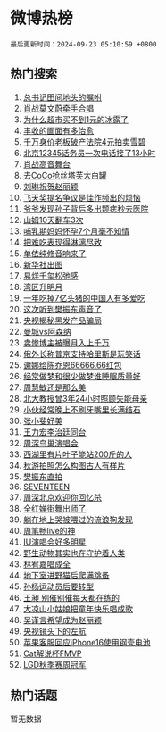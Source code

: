 # 微博热榜

`最后更新时间：2024-09-23 05:10:59 +0800`

## 热门搜索

1. [总书记田间地头的嘱咐](https://m.weibo.cn/search?containerid=100103type%3D1%26t%3D10%26q%3D%23%E6%80%BB%E4%B9%A6%E8%AE%B0%E7%94%B0%E9%97%B4%E5%9C%B0%E5%A4%B4%E7%9A%84%E5%98%B1%E5%92%90%23&stream_entry_id=51&isnewpage=1&extparam=seat%3D1%26pos%3D0%26q%3D%2523%25E6%2580%25BB%25E4%25B9%25A6%25E8%25AE%25B0%25E7%2594%25B0%25E9%2597%25B4%25E5%259C%25B0%25E5%25A4%25B4%25E7%259A%2584%25E5%2598%25B1%25E5%2592%2590%2523%26dgr%3D0%26cate%3D10103%26stream_entry_id%3D51%26c_type%3D51%26filter_type%3Drealtimehot%26display_time%3D1727039458%26pre_seqid%3D172703945889401234958142)
1. [肖战莫文蔚牵手合唱](https://m.weibo.cn/search?containerid=100103type%3D1%26t%3D10%26q%3D%E8%82%96%E6%88%98%E8%8E%AB%E6%96%87%E8%94%9A%E7%89%B5%E6%89%8B%E5%90%88%E5%94%B1&stream_entry_id=31&isnewpage=1&extparam=seat%3D1%26stream_entry_id%3D31%26q%3D%25E8%2582%2596%25E6%2588%2598%25E8%258E%25AB%25E6%2596%2587%25E8%2594%259A%25E7%2589%25B5%25E6%2589%258B%25E5%2590%2588%25E5%2594%25B1%26dgr%3D0%26filter_type%3Drealtimehot%26pos%3D0%26c_type%3D31%26flag%3D0%26realpos%3D1%26cate%3D5001%26lcate%3D5001%26band_rank%3D1%26display_time%3D1727039458%26pre_seqid%3D172703945889401234958142)
1. [为什么超市买不到1元的冰露了](https://m.weibo.cn/search?containerid=100103type%3D1%26t%3D10%26q%3D%23%E4%B8%BA%E4%BB%80%E4%B9%88%E8%B6%85%E5%B8%82%E4%B9%B0%E4%B8%8D%E5%88%B01%E5%85%83%E7%9A%84%E5%86%B0%E9%9C%B2%E4%BA%86%23&stream_entry_id=31&isnewpage=1&extparam=seat%3D1%26stream_entry_id%3D31%26q%3D%2523%25E4%25B8%25BA%25E4%25BB%2580%25E4%25B9%2588%25E8%25B6%2585%25E5%25B8%2582%25E4%25B9%25B0%25E4%25B8%258D%25E5%2588%25B01%25E5%2585%2583%25E7%259A%2584%25E5%2586%25B0%25E9%259C%25B2%25E4%25BA%2586%2523%26dgr%3D0%26filter_type%3Drealtimehot%26pos%3D1%26c_type%3D31%26flag%3D0%26realpos%3D2%26cate%3D5001%26lcate%3D5001%26band_rank%3D2%26display_time%3D1727039458%26pre_seqid%3D172703945889401234958142)
1. [丰收的画面有多治愈](https://m.weibo.cn/search?containerid=100103type%3D1%26t%3D10%26q%3D%23%E4%B8%B0%E6%94%B6%E7%9A%84%E7%94%BB%E9%9D%A2%E6%9C%89%E5%A4%9A%E6%B2%BB%E6%84%88%23&stream_entry_id=31&isnewpage=1&extparam=seat%3D1%26stream_entry_id%3D31%26q%3D%2523%25E4%25B8%25B0%25E6%2594%25B6%25E7%259A%2584%25E7%2594%25BB%25E9%259D%25A2%25E6%259C%2589%25E5%25A4%259A%25E6%25B2%25BB%25E6%2584%2588%2523%26dgr%3D0%26filter_type%3Drealtimehot%26pos%3D2%26c_type%3D31%26flag%3D0%26realpos%3D3%26cate%3D5001%26lcate%3D5001%26band_rank%3D3%26display_time%3D1727039458%26pre_seqid%3D172703945889401234958142)
1. [千万身价老板破产法院4元拍卖雪碧](https://m.weibo.cn/search?containerid=100103type%3D1%26t%3D10%26q%3D%23%E5%8D%83%E4%B8%87%E8%BA%AB%E4%BB%B7%E8%80%81%E6%9D%BF%E7%A0%B4%E4%BA%A7%E6%B3%95%E9%99%A24%E5%85%83%E6%8B%8D%E5%8D%96%E9%9B%AA%E7%A2%A7%23&stream_entry_id=31&isnewpage=1&extparam=seat%3D1%26stream_entry_id%3D31%26q%3D%2523%25E5%258D%2583%25E4%25B8%2587%25E8%25BA%25AB%25E4%25BB%25B7%25E8%2580%2581%25E6%259D%25BF%25E7%25A0%25B4%25E4%25BA%25A7%25E6%25B3%2595%25E9%2599%25A24%25E5%2585%2583%25E6%258B%258D%25E5%258D%2596%25E9%259B%25AA%25E7%25A2%25A7%2523%26dgr%3D0%26filter_type%3Drealtimehot%26pos%3D3%26c_type%3D31%26flag%3D0%26realpos%3D4%26cate%3D5001%26lcate%3D5001%26band_rank%3D4%26display_time%3D1727039458%26pre_seqid%3D172703945889401234958142)
1. [北京12345话务员一次电话接了13小时](https://m.weibo.cn/search?containerid=100103type%3D1%26t%3D10%26q%3D%23%E5%8C%97%E4%BA%AC12345%E8%AF%9D%E5%8A%A1%E5%91%98%E4%B8%80%E6%AC%A1%E7%94%B5%E8%AF%9D%E6%8E%A5%E4%BA%8613%E5%B0%8F%E6%97%B6%23&stream_entry_id=31&isnewpage=1&extparam=seat%3D1%26stream_entry_id%3D31%26q%3D%2523%25E5%258C%2597%25E4%25BA%25AC12345%25E8%25AF%259D%25E5%258A%25A1%25E5%2591%2598%25E4%25B8%2580%25E6%25AC%25A1%25E7%2594%25B5%25E8%25AF%259D%25E6%258E%25A5%25E4%25BA%258613%25E5%25B0%258F%25E6%2597%25B6%2523%26dgr%3D0%26filter_type%3Drealtimehot%26pos%3D4%26c_type%3D31%26flag%3D0%26realpos%3D5%26cate%3D5001%26lcate%3D5001%26band_rank%3D5%26display_time%3D1727039458%26pre_seqid%3D172703945889401234958142)
1. [肖战高音舞台](https://m.weibo.cn/search?containerid=100103type%3D1%26t%3D10%26q%3D%23%E8%82%96%E6%88%98%E9%AB%98%E9%9F%B3%E8%88%9E%E5%8F%B0%23&stream_entry_id=31&isnewpage=1&extparam=seat%3D1%26stream_entry_id%3D31%26q%3D%2523%25E8%2582%2596%25E6%2588%2598%25E9%25AB%2598%25E9%259F%25B3%25E8%2588%259E%25E5%258F%25B0%2523%26dgr%3D0%26filter_type%3Drealtimehot%26pos%3D5%26c_type%3D31%26flag%3D16%26realpos%3D6%26cate%3D5001%26lcate%3D5001%26band_rank%3D6%26display_time%3D1727039458%26pre_seqid%3D172703945889401234958142)
1. [去CoCo抢丝塔芙大白罐](https://m.weibo.cn/search?containerid=100103type%3D1%26t%3D10%26q%3D%23%E5%8E%BBCoCo%E6%8A%A2%E4%B8%9D%E5%A1%94%E8%8A%99%E5%A4%A7%E7%99%BD%E7%BD%90%23&stream_entry_id=31&isnewpage=1&extparam=seat%3D1%26stream_entry_id%3D31%26q%3D%2523%25E5%258E%25BBCoCo%25E6%258A%25A2%25E4%25B8%259D%25E5%25A1%2594%25E8%258A%2599%25E5%25A4%25A7%25E7%2599%25BD%25E7%25BD%2590%2523%26band_rank%3D7%26topic_ad%3D1%26adid%3D256198%26is_ad_pos%3D1%26filter_type%3Drealtimehot%26pos%3D6%26c_type%3D31%26lcate%3D5001%26cate%3D5001%26dgr%3D0%26display_time%3D1727039458%26pre_seqid%3D172703945889401234958142)
1. [刘琳祝贺赵丽颖](https://m.weibo.cn/search?containerid=100103type%3D1%26t%3D10%26q%3D%23%E5%88%98%E7%90%B3%E7%A5%9D%E8%B4%BA%E8%B5%B5%E4%B8%BD%E9%A2%96%23&stream_entry_id=31&isnewpage=1&extparam=seat%3D1%26stream_entry_id%3D31%26q%3D%2523%25E5%2588%2598%25E7%2590%25B3%25E7%25A5%259D%25E8%25B4%25BA%25E8%25B5%25B5%25E4%25B8%25BD%25E9%25A2%2596%2523%26dgr%3D0%26filter_type%3Drealtimehot%26pos%3D7%26c_type%3D31%26flag%3D2%26realpos%3D7%26cate%3D5001%26lcate%3D5001%26band_rank%3D7%26display_time%3D1727039458%26pre_seqid%3D172703945889401234958142)
1. [飞天奖提名争议是佳作频出的烦恼](https://m.weibo.cn/search?containerid=100103type%3D1%26t%3D10%26q%3D%E9%A3%9E%E5%A4%A9%E5%A5%96%E6%8F%90%E5%90%8D%E4%BA%89%E8%AE%AE%E6%98%AF%E4%BD%B3%E4%BD%9C%E9%A2%91%E5%87%BA%E7%9A%84%E7%83%A6%E6%81%BC&stream_entry_id=31&isnewpage=1&extparam=seat%3D1%26stream_entry_id%3D31%26q%3D%25E9%25A3%259E%25E5%25A4%25A9%25E5%25A5%2596%25E6%258F%2590%25E5%2590%258D%25E4%25BA%2589%25E8%25AE%25AE%25E6%2598%25AF%25E4%25BD%25B3%25E4%25BD%259C%25E9%25A2%2591%25E5%2587%25BA%25E7%259A%2584%25E7%2583%25A6%25E6%2581%25BC%26dgr%3D0%26filter_type%3Drealtimehot%26pos%3D8%26c_type%3D31%26flag%3D2%26realpos%3D8%26cate%3D5001%26lcate%3D5001%26band_rank%3D8%26display_time%3D1727039458%26pre_seqid%3D172703945889401234958142)
1. [爷爷发现孙子背后多出颗痣秒去医院](https://m.weibo.cn/search?containerid=100103type%3D1%26t%3D10%26q%3D%23%E7%88%B7%E7%88%B7%E5%8F%91%E7%8E%B0%E5%AD%99%E5%AD%90%E8%83%8C%E5%90%8E%E5%A4%9A%E5%87%BA%E9%A2%97%E7%97%A3%E7%A7%92%E5%8E%BB%E5%8C%BB%E9%99%A2%23&stream_entry_id=31&isnewpage=1&extparam=seat%3D1%26stream_entry_id%3D31%26q%3D%2523%25E7%2588%25B7%25E7%2588%25B7%25E5%258F%2591%25E7%258E%25B0%25E5%25AD%2599%25E5%25AD%2590%25E8%2583%258C%25E5%2590%258E%25E5%25A4%259A%25E5%2587%25BA%25E9%25A2%2597%25E7%2597%25A3%25E7%25A7%2592%25E5%258E%25BB%25E5%258C%25BB%25E9%2599%25A2%2523%26dgr%3D0%26filter_type%3Drealtimehot%26pos%3D9%26c_type%3D31%26flag%3D2%26realpos%3D9%26cate%3D5001%26lcate%3D5001%26band_rank%3D9%26display_time%3D1727039458%26pre_seqid%3D172703945889401234958142)
1. [山姆10天翻车3次](https://m.weibo.cn/search?containerid=100103type%3D1%26t%3D10%26q%3D%23%E5%B1%B1%E5%A7%8610%E5%A4%A9%E7%BF%BB%E8%BD%A63%E6%AC%A1%23&stream_entry_id=31&isnewpage=1&extparam=seat%3D1%26stream_entry_id%3D31%26q%3D%2523%25E5%25B1%25B1%25E5%25A7%258610%25E5%25A4%25A9%25E7%25BF%25BB%25E8%25BD%25A63%25E6%25AC%25A1%2523%26dgr%3D0%26filter_type%3Drealtimehot%26pos%3D10%26c_type%3D31%26flag%3D0%26realpos%3D10%26cate%3D5001%26lcate%3D5001%26band_rank%3D10%26display_time%3D1727039458%26pre_seqid%3D172703945889401234958142)
1. [哺乳期妈妈怀孕7个月毫不知情](https://m.weibo.cn/search?containerid=100103type%3D1%26t%3D10%26q%3D%23%E5%93%BA%E4%B9%B3%E6%9C%9F%E5%A6%88%E5%A6%88%E6%80%80%E5%AD%957%E4%B8%AA%E6%9C%88%E6%AF%AB%E4%B8%8D%E7%9F%A5%E6%83%85%23&stream_entry_id=31&isnewpage=1&extparam=seat%3D1%26stream_entry_id%3D31%26q%3D%2523%25E5%2593%25BA%25E4%25B9%25B3%25E6%259C%259F%25E5%25A6%2588%25E5%25A6%2588%25E6%2580%2580%25E5%25AD%25957%25E4%25B8%25AA%25E6%259C%2588%25E6%25AF%25AB%25E4%25B8%258D%25E7%259F%25A5%25E6%2583%2585%2523%26dgr%3D0%26filter_type%3Drealtimehot%26pos%3D11%26c_type%3D31%26flag%3D2%26realpos%3D11%26cate%3D5001%26lcate%3D5001%26band_rank%3D11%26display_time%3D1727039458%26pre_seqid%3D172703945889401234958142)
1. [把难吃表现得淋漓尽致](https://m.weibo.cn/search?containerid=100103type%3D1%26t%3D10%26q%3D%E6%8A%8A%E9%9A%BE%E5%90%83%E8%A1%A8%E7%8E%B0%E5%BE%97%E6%B7%8B%E6%BC%93%E5%B0%BD%E8%87%B4&stream_entry_id=31&isnewpage=1&extparam=seat%3D1%26stream_entry_id%3D31%26q%3D%25E6%258A%258A%25E9%259A%25BE%25E5%2590%2583%25E8%25A1%25A8%25E7%258E%25B0%25E5%25BE%2597%25E6%25B7%258B%25E6%25BC%2593%25E5%25B0%25BD%25E8%2587%25B4%26dgr%3D0%26filter_type%3Drealtimehot%26pos%3D12%26c_type%3D31%26flag%3D2%26realpos%3D12%26cate%3D5001%26lcate%3D5001%26band_rank%3D12%26display_time%3D1727039458%26pre_seqid%3D172703945889401234958142)
1. [单依纯修音响来了](https://m.weibo.cn/search?containerid=100103type%3D1%26t%3D10%26q%3D%E5%8D%95%E4%BE%9D%E7%BA%AF%E4%BF%AE%E9%9F%B3%E5%93%8D%E6%9D%A5%E4%BA%86&stream_entry_id=31&isnewpage=1&extparam=seat%3D1%26stream_entry_id%3D31%26q%3D%25E5%258D%2595%25E4%25BE%259D%25E7%25BA%25AF%25E4%25BF%25AE%25E9%259F%25B3%25E5%2593%258D%25E6%259D%25A5%25E4%25BA%2586%26dgr%3D0%26filter_type%3Drealtimehot%26pos%3D13%26c_type%3D31%26flag%3D0%26realpos%3D13%26cate%3D5001%26lcate%3D5001%26band_rank%3D13%26display_time%3D1727039458%26pre_seqid%3D172703945889401234958142)
1. [新华社出图](https://m.weibo.cn/search?containerid=100103type%3D1%26t%3D10%26q%3D%E6%96%B0%E5%8D%8E%E7%A4%BE%E5%87%BA%E5%9B%BE&stream_entry_id=31&isnewpage=1&extparam=seat%3D1%26stream_entry_id%3D31%26q%3D%25E6%2596%25B0%25E5%258D%258E%25E7%25A4%25BE%25E5%2587%25BA%25E5%259B%25BE%26dgr%3D0%26filter_type%3Drealtimehot%26pos%3D14%26c_type%3D31%26flag%3D0%26realpos%3D14%26cate%3D5001%26lcate%3D5001%26band_rank%3D14%26display_time%3D1727039458%26pre_seqid%3D172703945889401234958142)
1. [易烊千玺松弛感](https://m.weibo.cn/search?containerid=100103type%3D1%26t%3D10%26q%3D%E6%98%93%E7%83%8A%E5%8D%83%E7%8E%BA%E6%9D%BE%E5%BC%9B%E6%84%9F&stream_entry_id=31&isnewpage=1&extparam=seat%3D1%26stream_entry_id%3D31%26q%3D%25E6%2598%2593%25E7%2583%258A%25E5%258D%2583%25E7%258E%25BA%25E6%259D%25BE%25E5%25BC%259B%25E6%2584%259F%26dgr%3D0%26filter_type%3Drealtimehot%26pos%3D15%26c_type%3D31%26flag%3D0%26realpos%3D15%26cate%3D5001%26lcate%3D5001%26band_rank%3D15%26display_time%3D1727039458%26pre_seqid%3D172703945889401234958142)
1. [湾区升明月](https://m.weibo.cn/search?containerid=100103type%3D1%26t%3D10%26q%3D%E6%B9%BE%E5%8C%BA%E5%8D%87%E6%98%8E%E6%9C%88&stream_entry_id=31&isnewpage=1&extparam=seat%3D1%26stream_entry_id%3D31%26q%3D%25E6%25B9%25BE%25E5%258C%25BA%25E5%258D%2587%25E6%2598%258E%25E6%259C%2588%26dgr%3D0%26filter_type%3Drealtimehot%26pos%3D16%26c_type%3D31%26flag%3D0%26realpos%3D16%26cate%3D5001%26lcate%3D5001%26band_rank%3D16%26display_time%3D1727039458%26pre_seqid%3D172703945889401234958142)
1. [一年吃掉7亿头猪的中国人有多爱吃](https://m.weibo.cn/search?containerid=100103type%3D1%26t%3D10%26q%3D%23%E4%B8%80%E5%B9%B4%E5%90%83%E6%8E%897%E4%BA%BF%E5%A4%B4%E7%8C%AA%E7%9A%84%E4%B8%AD%E5%9B%BD%E4%BA%BA%E6%9C%89%E5%A4%9A%E7%88%B1%E5%90%83%23&stream_entry_id=31&isnewpage=1&extparam=seat%3D1%26stream_entry_id%3D31%26q%3D%2523%25E4%25B8%2580%25E5%25B9%25B4%25E5%2590%2583%25E6%258E%25897%25E4%25BA%25BF%25E5%25A4%25B4%25E7%258C%25AA%25E7%259A%2584%25E4%25B8%25AD%25E5%259B%25BD%25E4%25BA%25BA%25E6%259C%2589%25E5%25A4%259A%25E7%2588%25B1%25E5%2590%2583%2523%26dgr%3D0%26filter_type%3Drealtimehot%26pos%3D17%26c_type%3D31%26flag%3D1%26realpos%3D17%26cate%3D5001%26lcate%3D5001%26band_rank%3D17%26display_time%3D1727039458%26pre_seqid%3D172703945889401234958142)
1. [这次听到樊振东声音了](https://m.weibo.cn/search?containerid=100103type%3D1%26t%3D10%26q%3D%23%E8%BF%99%E6%AC%A1%E5%90%AC%E5%88%B0%E6%A8%8A%E6%8C%AF%E4%B8%9C%E5%A3%B0%E9%9F%B3%E4%BA%86%23&stream_entry_id=31&isnewpage=1&extparam=seat%3D1%26stream_entry_id%3D31%26q%3D%2523%25E8%25BF%2599%25E6%25AC%25A1%25E5%2590%25AC%25E5%2588%25B0%25E6%25A8%258A%25E6%258C%25AF%25E4%25B8%259C%25E5%25A3%25B0%25E9%259F%25B3%25E4%25BA%2586%2523%26dgr%3D0%26filter_type%3Drealtimehot%26pos%3D18%26c_type%3D31%26flag%3D0%26realpos%3D18%26cate%3D5001%26lcate%3D5001%26band_rank%3D18%26display_time%3D1727039458%26pre_seqid%3D172703945889401234958142)
1. [央视揭秘黑发产品骗局](https://m.weibo.cn/search?containerid=100103type%3D1%26t%3D10%26q%3D%23%E5%A4%AE%E8%A7%86%E6%8F%AD%E7%A7%98%E9%BB%91%E5%8F%91%E4%BA%A7%E5%93%81%E9%AA%97%E5%B1%80%23&stream_entry_id=31&isnewpage=1&extparam=seat%3D1%26stream_entry_id%3D31%26q%3D%2523%25E5%25A4%25AE%25E8%25A7%2586%25E6%258F%25AD%25E7%25A7%2598%25E9%25BB%2591%25E5%258F%2591%25E4%25BA%25A7%25E5%2593%2581%25E9%25AA%2597%25E5%25B1%2580%2523%26dgr%3D0%26filter_type%3Drealtimehot%26pos%3D19%26c_type%3D31%26flag%3D0%26realpos%3D19%26cate%3D5001%26lcate%3D5001%26band_rank%3D19%26display_time%3D1727039458%26pre_seqid%3D172703945889401234958142)
1. [曼城vs阿森纳](https://m.weibo.cn/search?containerid=100103type%3D1%26t%3D10%26q%3D%23%E6%9B%BC%E5%9F%8Evs%E9%98%BF%E6%A3%AE%E7%BA%B3%23&stream_entry_id=31&isnewpage=1&extparam=seat%3D1%26stream_entry_id%3D31%26q%3D%2523%25E6%259B%25BC%25E5%259F%258Evs%25E9%2598%25BF%25E6%25A3%25AE%25E7%25BA%25B3%2523%26dgr%3D0%26filter_type%3Drealtimehot%26pos%3D20%26c_type%3D31%26flag%3D0%26realpos%3D20%26cate%3D5001%26lcate%3D5001%26band_rank%3D20%26display_time%3D1727039458%26pre_seqid%3D172703945889401234958142)
1. [卖惨博主被曝月入上千万](https://m.weibo.cn/search?containerid=100103type%3D1%26t%3D10%26q%3D%23%E5%8D%96%E6%83%A8%E5%8D%9A%E4%B8%BB%E8%A2%AB%E6%9B%9D%E6%9C%88%E5%85%A5%E4%B8%8A%E5%8D%83%E4%B8%87%23&stream_entry_id=31&isnewpage=1&extparam=seat%3D1%26stream_entry_id%3D31%26q%3D%2523%25E5%258D%2596%25E6%2583%25A8%25E5%258D%259A%25E4%25B8%25BB%25E8%25A2%25AB%25E6%259B%259D%25E6%259C%2588%25E5%2585%25A5%25E4%25B8%258A%25E5%258D%2583%25E4%25B8%2587%2523%26dgr%3D0%26filter_type%3Drealtimehot%26pos%3D21%26c_type%3D31%26flag%3D2%26realpos%3D21%26cate%3D5001%26lcate%3D5001%26band_rank%3D21%26display_time%3D1727039458%26pre_seqid%3D172703945889401234958142)
1. [俄外长称普京支持哈里斯是玩笑话](https://m.weibo.cn/search?containerid=100103type%3D1%26t%3D10%26q%3D%23%E4%BF%84%E5%A4%96%E9%95%BF%E7%A7%B0%E6%99%AE%E4%BA%AC%E6%94%AF%E6%8C%81%E5%93%88%E9%87%8C%E6%96%AF%E6%98%AF%E7%8E%A9%E7%AC%91%E8%AF%9D%23&stream_entry_id=31&isnewpage=1&extparam=seat%3D1%26stream_entry_id%3D31%26q%3D%2523%25E4%25BF%2584%25E5%25A4%2596%25E9%2595%25BF%25E7%25A7%25B0%25E6%2599%25AE%25E4%25BA%25AC%25E6%2594%25AF%25E6%258C%2581%25E5%2593%2588%25E9%2587%258C%25E6%2596%25AF%25E6%2598%25AF%25E7%258E%25A9%25E7%25AC%2591%25E8%25AF%259D%2523%26dgr%3D0%26filter_type%3Drealtimehot%26pos%3D22%26c_type%3D31%26flag%3D1%26realpos%3D22%26cate%3D5001%26lcate%3D5001%26band_rank%3D22%26display_time%3D1727039458%26pre_seqid%3D172703945889401234958142)
1. [谢娜给陈乔恩66666.66红包](https://m.weibo.cn/search?containerid=100103type%3D1%26t%3D10%26q%3D%23%E8%B0%A2%E5%A8%9C%E7%BB%99%E9%99%88%E4%B9%94%E6%81%A966666.66%E7%BA%A2%E5%8C%85%23&stream_entry_id=31&isnewpage=1&extparam=seat%3D1%26stream_entry_id%3D31%26q%3D%2523%25E8%25B0%25A2%25E5%25A8%259C%25E7%25BB%2599%25E9%2599%2588%25E4%25B9%2594%25E6%2581%25A966666.66%25E7%25BA%25A2%25E5%258C%2585%2523%26dgr%3D0%26filter_type%3Drealtimehot%26pos%3D23%26c_type%3D31%26flag%3D2%26realpos%3D23%26cate%3D5001%26lcate%3D5001%26band_rank%3D23%26display_time%3D1727039458%26pre_seqid%3D172703945889401234958142)
1. [经常做梦和很少做梦谁睡眠质量好](https://m.weibo.cn/search?containerid=100103type%3D1%26t%3D10%26q%3D%23%E7%BB%8F%E5%B8%B8%E5%81%9A%E6%A2%A6%E5%92%8C%E5%BE%88%E5%B0%91%E5%81%9A%E6%A2%A6%E8%B0%81%E7%9D%A1%E7%9C%A0%E8%B4%A8%E9%87%8F%E5%A5%BD%23&stream_entry_id=31&isnewpage=1&extparam=seat%3D1%26stream_entry_id%3D31%26q%3D%2523%25E7%25BB%258F%25E5%25B8%25B8%25E5%2581%259A%25E6%25A2%25A6%25E5%2592%258C%25E5%25BE%2588%25E5%25B0%2591%25E5%2581%259A%25E6%25A2%25A6%25E8%25B0%2581%25E7%259D%25A1%25E7%259C%25A0%25E8%25B4%25A8%25E9%2587%258F%25E5%25A5%25BD%2523%26dgr%3D0%26filter_type%3Drealtimehot%26pos%3D24%26c_type%3D31%26flag%3D0%26realpos%3D24%26cate%3D5001%26lcate%3D5001%26band_rank%3D24%26display_time%3D1727039458%26pre_seqid%3D172703945889401234958142)
1. [周慧敏还是那么美](https://m.weibo.cn/search?containerid=100103type%3D1%26t%3D10%26q%3D%E5%91%A8%E6%85%A7%E6%95%8F%E8%BF%98%E6%98%AF%E9%82%A3%E4%B9%88%E7%BE%8E&stream_entry_id=31&isnewpage=1&extparam=seat%3D1%26stream_entry_id%3D31%26q%3D%25E5%2591%25A8%25E6%2585%25A7%25E6%2595%258F%25E8%25BF%2598%25E6%2598%25AF%25E9%2582%25A3%25E4%25B9%2588%25E7%25BE%258E%26dgr%3D0%26filter_type%3Drealtimehot%26pos%3D25%26c_type%3D31%26flag%3D0%26realpos%3D25%26cate%3D5001%26lcate%3D5001%26band_rank%3D25%26display_time%3D1727039458%26pre_seqid%3D172703945889401234958142)
1. [北大教授曾3年24小时照顾失能母亲](https://m.weibo.cn/search?containerid=100103type%3D1%26t%3D10%26q%3D%23%E5%8C%97%E5%A4%A7%E6%95%99%E6%8E%88%E6%9B%BE3%E5%B9%B424%E5%B0%8F%E6%97%B6%E7%85%A7%E9%A1%BE%E5%A4%B1%E8%83%BD%E6%AF%8D%E4%BA%B2%23&stream_entry_id=31&isnewpage=1&extparam=seat%3D1%26stream_entry_id%3D31%26q%3D%2523%25E5%258C%2597%25E5%25A4%25A7%25E6%2595%2599%25E6%258E%2588%25E6%259B%25BE3%25E5%25B9%25B424%25E5%25B0%258F%25E6%2597%25B6%25E7%2585%25A7%25E9%25A1%25BE%25E5%25A4%25B1%25E8%2583%25BD%25E6%25AF%258D%25E4%25BA%25B2%2523%26dgr%3D0%26filter_type%3Drealtimehot%26pos%3D26%26c_type%3D31%26flag%3D0%26realpos%3D26%26cate%3D5001%26lcate%3D5001%26band_rank%3D26%26display_time%3D1727039458%26pre_seqid%3D172703945889401234958142)
1. [小伙经常晚上不刷牙嘴里长满结石](https://m.weibo.cn/search?containerid=100103type%3D1%26t%3D10%26q%3D%23%E5%B0%8F%E4%BC%99%E7%BB%8F%E5%B8%B8%E6%99%9A%E4%B8%8A%E4%B8%8D%E5%88%B7%E7%89%99%E5%98%B4%E9%87%8C%E9%95%BF%E6%BB%A1%E7%BB%93%E7%9F%B3%23&stream_entry_id=31&isnewpage=1&extparam=seat%3D1%26stream_entry_id%3D31%26q%3D%2523%25E5%25B0%258F%25E4%25BC%2599%25E7%25BB%258F%25E5%25B8%25B8%25E6%2599%259A%25E4%25B8%258A%25E4%25B8%258D%25E5%2588%25B7%25E7%2589%2599%25E5%2598%25B4%25E9%2587%258C%25E9%2595%25BF%25E6%25BB%25A1%25E7%25BB%2593%25E7%259F%25B3%2523%26dgr%3D0%26filter_type%3Drealtimehot%26pos%3D27%26c_type%3D31%26flag%3D0%26realpos%3D27%26cate%3D5001%26lcate%3D5001%26band_rank%3D27%26display_time%3D1727039458%26pre_seqid%3D172703945889401234958142)
1. [张小斐好美](https://m.weibo.cn/search?containerid=100103type%3D1%26t%3D10%26q%3D%E5%BC%A0%E5%B0%8F%E6%96%90%E5%A5%BD%E7%BE%8E&stream_entry_id=31&isnewpage=1&extparam=seat%3D1%26stream_entry_id%3D31%26q%3D%25E5%25BC%25A0%25E5%25B0%258F%25E6%2596%2590%25E5%25A5%25BD%25E7%25BE%258E%26dgr%3D0%26filter_type%3Drealtimehot%26pos%3D28%26c_type%3D31%26flag%3D0%26realpos%3D28%26cate%3D5001%26lcate%3D5001%26band_rank%3D28%26display_time%3D1727039458%26pre_seqid%3D172703945889401234958142)
1. [王力宏李治廷同台](https://m.weibo.cn/search?containerid=100103type%3D1%26t%3D10%26q%3D%E7%8E%8B%E5%8A%9B%E5%AE%8F%E6%9D%8E%E6%B2%BB%E5%BB%B7%E5%90%8C%E5%8F%B0&stream_entry_id=31&isnewpage=1&extparam=seat%3D1%26stream_entry_id%3D31%26q%3D%25E7%258E%258B%25E5%258A%259B%25E5%25AE%258F%25E6%259D%258E%25E6%25B2%25BB%25E5%25BB%25B7%25E5%2590%258C%25E5%258F%25B0%26dgr%3D0%26filter_type%3Drealtimehot%26pos%3D29%26c_type%3D31%26flag%3D0%26realpos%3D29%26cate%3D5001%26lcate%3D5001%26band_rank%3D29%26display_time%3D1727039458%26pre_seqid%3D172703945889401234958142)
1. [周深鸟巢演唱会](https://m.weibo.cn/search?containerid=100103type%3D1%26t%3D10%26q%3D%E5%91%A8%E6%B7%B1%E9%B8%9F%E5%B7%A2%E6%BC%94%E5%94%B1%E4%BC%9A&stream_entry_id=31&isnewpage=1&extparam=seat%3D1%26stream_entry_id%3D31%26q%3D%25E5%2591%25A8%25E6%25B7%25B1%25E9%25B8%259F%25E5%25B7%25A2%25E6%25BC%2594%25E5%2594%25B1%25E4%25BC%259A%26dgr%3D0%26filter_type%3Drealtimehot%26pos%3D30%26c_type%3D31%26flag%3D0%26realpos%3D30%26cate%3D5001%26lcate%3D5001%26band_rank%3D30%26display_time%3D1727039458%26pre_seqid%3D172703945889401234958142)
1. [西湖里有片叶子能站200斤的人](https://m.weibo.cn/search?containerid=100103type%3D1%26t%3D10%26q%3D%23%E8%A5%BF%E6%B9%96%E9%87%8C%E6%9C%89%E7%89%87%E5%8F%B6%E5%AD%90%E8%83%BD%E7%AB%99200%E6%96%A4%E7%9A%84%E4%BA%BA%23&stream_entry_id=31&isnewpage=1&extparam=seat%3D1%26stream_entry_id%3D31%26q%3D%2523%25E8%25A5%25BF%25E6%25B9%2596%25E9%2587%258C%25E6%259C%2589%25E7%2589%2587%25E5%258F%25B6%25E5%25AD%2590%25E8%2583%25BD%25E7%25AB%2599200%25E6%2596%25A4%25E7%259A%2584%25E4%25BA%25BA%2523%26dgr%3D0%26filter_type%3Drealtimehot%26pos%3D31%26c_type%3D31%26flag%3D0%26realpos%3D31%26cate%3D5001%26lcate%3D5001%26band_rank%3D31%26display_time%3D1727039458%26pre_seqid%3D172703945889401234958142)
1. [秋游拍照怎么构图古人有样片](https://m.weibo.cn/search?containerid=100103type%3D1%26t%3D10%26q%3D%23%E7%A7%8B%E6%B8%B8%E6%8B%8D%E7%85%A7%E6%80%8E%E4%B9%88%E6%9E%84%E5%9B%BE%E5%8F%A4%E4%BA%BA%E6%9C%89%E6%A0%B7%E7%89%87%23&stream_entry_id=31&isnewpage=1&extparam=seat%3D1%26stream_entry_id%3D31%26q%3D%2523%25E7%25A7%258B%25E6%25B8%25B8%25E6%258B%258D%25E7%2585%25A7%25E6%2580%258E%25E4%25B9%2588%25E6%259E%2584%25E5%259B%25BE%25E5%258F%25A4%25E4%25BA%25BA%25E6%259C%2589%25E6%25A0%25B7%25E7%2589%2587%2523%26dgr%3D0%26filter_type%3Drealtimehot%26pos%3D32%26c_type%3D31%26flag%3D1%26realpos%3D32%26cate%3D5001%26lcate%3D5001%26band_rank%3D32%26display_time%3D1727039458%26pre_seqid%3D172703945889401234958142)
1. [樊振东直拍](https://m.weibo.cn/search?containerid=100103type%3D1%26t%3D10%26q%3D%E6%A8%8A%E6%8C%AF%E4%B8%9C%E7%9B%B4%E6%8B%8D&stream_entry_id=31&isnewpage=1&extparam=seat%3D1%26stream_entry_id%3D31%26q%3D%25E6%25A8%258A%25E6%258C%25AF%25E4%25B8%259C%25E7%259B%25B4%25E6%258B%258D%26dgr%3D0%26filter_type%3Drealtimehot%26pos%3D33%26c_type%3D31%26flag%3D0%26realpos%3D33%26cate%3D5001%26lcate%3D5001%26band_rank%3D33%26display_time%3D1727039458%26pre_seqid%3D172703945889401234958142)
1. [SEVENTEEN](https://m.weibo.cn/search?containerid=100103type%3D1%26t%3D10%26q%3DSEVENTEEN&stream_entry_id=31&isnewpage=1&extparam=seat%3D1%26stream_entry_id%3D31%26q%3DSEVENTEEN%26dgr%3D0%26filter_type%3Drealtimehot%26pos%3D34%26c_type%3D31%26flag%3D0%26realpos%3D34%26cate%3D5001%26lcate%3D5001%26band_rank%3D34%26display_time%3D1727039458%26pre_seqid%3D172703945889401234958142)
1. [周深北京欢迎你回忆杀](https://m.weibo.cn/search?containerid=100103type%3D1%26t%3D10%26q%3D%23%E5%91%A8%E6%B7%B1%E5%8C%97%E4%BA%AC%E6%AC%A2%E8%BF%8E%E4%BD%A0%E5%9B%9E%E5%BF%86%E6%9D%80%23&stream_entry_id=31&isnewpage=1&extparam=seat%3D1%26stream_entry_id%3D31%26q%3D%2523%25E5%2591%25A8%25E6%25B7%25B1%25E5%258C%2597%25E4%25BA%25AC%25E6%25AC%25A2%25E8%25BF%258E%25E4%25BD%25A0%25E5%259B%259E%25E5%25BF%2586%25E6%259D%2580%2523%26dgr%3D0%26filter_type%3Drealtimehot%26pos%3D35%26c_type%3D31%26flag%3D0%26realpos%3D35%26cate%3D5001%26lcate%3D5001%26band_rank%3D35%26display_time%3D1727039458%26pre_seqid%3D172703945889401234958142)
1. [全红婵街舞出师了](https://m.weibo.cn/search?containerid=100103type%3D1%26t%3D10%26q%3D%23%E5%85%A8%E7%BA%A2%E5%A9%B5%E8%A1%97%E8%88%9E%E5%87%BA%E5%B8%88%E4%BA%86%23&stream_entry_id=31&isnewpage=1&extparam=seat%3D1%26stream_entry_id%3D31%26q%3D%2523%25E5%2585%25A8%25E7%25BA%25A2%25E5%25A9%25B5%25E8%25A1%2597%25E8%2588%259E%25E5%2587%25BA%25E5%25B8%2588%25E4%25BA%2586%2523%26dgr%3D0%26filter_type%3Drealtimehot%26pos%3D36%26c_type%3D31%26flag%3D0%26realpos%3D36%26cate%3D5001%26lcate%3D5001%26band_rank%3D36%26display_time%3D1727039458%26pre_seqid%3D172703945889401234958142)
1. [躺在地上哭被喂过的流浪狗发现](https://m.weibo.cn/search?containerid=100103type%3D1%26t%3D10%26q%3D%E8%BA%BA%E5%9C%A8%E5%9C%B0%E4%B8%8A%E5%93%AD%E8%A2%AB%E5%96%82%E8%BF%87%E7%9A%84%E6%B5%81%E6%B5%AA%E7%8B%97%E5%8F%91%E7%8E%B0&stream_entry_id=31&isnewpage=1&extparam=seat%3D1%26stream_entry_id%3D31%26q%3D%25E8%25BA%25BA%25E5%259C%25A8%25E5%259C%25B0%25E4%25B8%258A%25E5%2593%25AD%25E8%25A2%25AB%25E5%2596%2582%25E8%25BF%2587%25E7%259A%2584%25E6%25B5%2581%25E6%25B5%25AA%25E7%258B%2597%25E5%258F%2591%25E7%258E%25B0%26dgr%3D0%26filter_type%3Drealtimehot%26pos%3D37%26c_type%3D31%26flag%3D0%26realpos%3D37%26cate%3D5001%26lcate%3D5001%26band_rank%3D37%26display_time%3D1727039458%26pre_seqid%3D172703945889401234958142)
1. [周笔畅live的神](https://m.weibo.cn/search?containerid=100103type%3D1%26t%3D10%26q%3D%E5%91%A8%E7%AC%94%E7%95%85live%E7%9A%84%E7%A5%9E&stream_entry_id=31&isnewpage=1&extparam=seat%3D1%26stream_entry_id%3D31%26q%3D%25E5%2591%25A8%25E7%25AC%2594%25E7%2595%2585live%25E7%259A%2584%25E7%25A5%259E%26dgr%3D0%26filter_type%3Drealtimehot%26pos%3D38%26c_type%3D31%26flag%3D0%26realpos%3D38%26cate%3D5001%26lcate%3D5001%26band_rank%3D38%26display_time%3D1727039458%26pre_seqid%3D172703945889401234958142)
1. [IU演唱会好多明星](https://m.weibo.cn/search?containerid=100103type%3D1%26t%3D10%26q%3D%23IU%E6%BC%94%E5%94%B1%E4%BC%9A%E5%A5%BD%E5%A4%9A%E6%98%8E%E6%98%9F%23&stream_entry_id=31&isnewpage=1&extparam=seat%3D1%26stream_entry_id%3D31%26q%3D%2523IU%25E6%25BC%2594%25E5%2594%25B1%25E4%25BC%259A%25E5%25A5%25BD%25E5%25A4%259A%25E6%2598%258E%25E6%2598%259F%2523%26dgr%3D0%26filter_type%3Drealtimehot%26pos%3D39%26c_type%3D31%26flag%3D0%26realpos%3D39%26cate%3D5001%26lcate%3D5001%26band_rank%3D39%26display_time%3D1727039458%26pre_seqid%3D172703945889401234958142)
1. [野生动物其实也在守护着人类](https://m.weibo.cn/search?containerid=100103type%3D1%26t%3D10%26q%3D%23%E9%87%8E%E7%94%9F%E5%8A%A8%E7%89%A9%E5%85%B6%E5%AE%9E%E4%B9%9F%E5%9C%A8%E5%AE%88%E6%8A%A4%E7%9D%80%E4%BA%BA%E7%B1%BB%23&stream_entry_id=31&isnewpage=1&extparam=seat%3D1%26stream_entry_id%3D31%26q%3D%2523%25E9%2587%258E%25E7%2594%259F%25E5%258A%25A8%25E7%2589%25A9%25E5%2585%25B6%25E5%25AE%259E%25E4%25B9%259F%25E5%259C%25A8%25E5%25AE%2588%25E6%258A%25A4%25E7%259D%2580%25E4%25BA%25BA%25E7%25B1%25BB%2523%26dgr%3D0%26filter_type%3Drealtimehot%26pos%3D40%26c_type%3D31%26flag%3D1%26realpos%3D40%26cate%3D5001%26lcate%3D5001%26band_rank%3D40%26display_time%3D1727039458%26pre_seqid%3D172703945889401234958142)
1. [林宥嘉唱成全](https://m.weibo.cn/search?containerid=100103type%3D1%26t%3D10%26q%3D%E6%9E%97%E5%AE%A5%E5%98%89%E5%94%B1%E6%88%90%E5%85%A8&stream_entry_id=31&isnewpage=1&extparam=seat%3D1%26stream_entry_id%3D31%26q%3D%25E6%259E%2597%25E5%25AE%25A5%25E5%2598%2589%25E5%2594%25B1%25E6%2588%2590%25E5%2585%25A8%26dgr%3D0%26filter_type%3Drealtimehot%26pos%3D41%26c_type%3D31%26flag%3D0%26realpos%3D41%26cate%3D5001%26lcate%3D5001%26band_rank%3D41%26display_time%3D1727039458%26pre_seqid%3D172703945889401234958142)
1. [地下室进野猫后爬满跳蚤](https://m.weibo.cn/search?containerid=100103type%3D1%26t%3D10%26q%3D%23%E5%9C%B0%E4%B8%8B%E5%AE%A4%E8%BF%9B%E9%87%8E%E7%8C%AB%E5%90%8E%E7%88%AC%E6%BB%A1%E8%B7%B3%E8%9A%A4%23&stream_entry_id=31&isnewpage=1&extparam=seat%3D1%26stream_entry_id%3D31%26q%3D%2523%25E5%259C%25B0%25E4%25B8%258B%25E5%25AE%25A4%25E8%25BF%259B%25E9%2587%258E%25E7%258C%25AB%25E5%2590%258E%25E7%2588%25AC%25E6%25BB%25A1%25E8%25B7%25B3%25E8%259A%25A4%2523%26dgr%3D0%26filter_type%3Drealtimehot%26pos%3D42%26c_type%3D31%26flag%3D0%26realpos%3D42%26cate%3D5001%26lcate%3D5001%26band_rank%3D42%26display_time%3D1727039458%26pre_seqid%3D172703945889401234958142)
1. [孙杨运动员后要转型](https://m.weibo.cn/search?containerid=100103type%3D1%26t%3D10%26q%3D%23%E5%AD%99%E6%9D%A8%E8%BF%90%E5%8A%A8%E5%91%98%E5%90%8E%E8%A6%81%E8%BD%AC%E5%9E%8B%23&stream_entry_id=31&isnewpage=1&extparam=seat%3D1%26stream_entry_id%3D31%26q%3D%2523%25E5%25AD%2599%25E6%259D%25A8%25E8%25BF%2590%25E5%258A%25A8%25E5%2591%2598%25E5%2590%258E%25E8%25A6%2581%25E8%25BD%25AC%25E5%259E%258B%2523%26dgr%3D0%26filter_type%3Drealtimehot%26pos%3D43%26c_type%3D31%26flag%3D0%26realpos%3D43%26cate%3D5001%26lcate%3D5001%26band_rank%3D43%26display_time%3D1727039458%26pre_seqid%3D172703945889401234958142)
1. [王昶 别催别催每天都在练的](https://m.weibo.cn/search?containerid=100103type%3D1%26t%3D10%26q%3D%E7%8E%8B%E6%98%B6+%E5%88%AB%E5%82%AC%E5%88%AB%E5%82%AC%E6%AF%8F%E5%A4%A9%E9%83%BD%E5%9C%A8%E7%BB%83%E7%9A%84&stream_entry_id=31&isnewpage=1&extparam=seat%3D1%26stream_entry_id%3D31%26q%3D%25E7%258E%258B%25E6%2598%25B6%2520%25E5%2588%25AB%25E5%2582%25AC%25E5%2588%25AB%25E5%2582%25AC%25E6%25AF%258F%25E5%25A4%25A9%25E9%2583%25BD%25E5%259C%25A8%25E7%25BB%2583%25E7%259A%2584%26dgr%3D0%26filter_type%3Drealtimehot%26pos%3D44%26c_type%3D31%26flag%3D0%26realpos%3D44%26cate%3D5001%26lcate%3D5001%26band_rank%3D44%26display_time%3D1727039458%26pre_seqid%3D172703945889401234958142)
1. [大凉山小姑娘把童年快乐唱成歌](https://m.weibo.cn/search?containerid=100103type%3D1%26t%3D10%26q%3D%23%E5%A4%A7%E5%87%89%E5%B1%B1%E5%B0%8F%E5%A7%91%E5%A8%98%E6%8A%8A%E7%AB%A5%E5%B9%B4%E5%BF%AB%E4%B9%90%E5%94%B1%E6%88%90%E6%AD%8C%23&stream_entry_id=31&isnewpage=1&extparam=seat%3D1%26stream_entry_id%3D31%26q%3D%2523%25E5%25A4%25A7%25E5%2587%2589%25E5%25B1%25B1%25E5%25B0%258F%25E5%25A7%2591%25E5%25A8%2598%25E6%258A%258A%25E7%25AB%25A5%25E5%25B9%25B4%25E5%25BF%25AB%25E4%25B9%2590%25E5%2594%25B1%25E6%2588%2590%25E6%25AD%258C%2523%26dgr%3D0%26filter_type%3Drealtimehot%26pos%3D45%26c_type%3D31%26flag%3D32768%26realpos%3D45%26cate%3D5001%26lcate%3D5001%26band_rank%3D45%26display_time%3D1727039458%26pre_seqid%3D172703945889401234958142)
1. [吴谨言希望成为赵丽颖](https://m.weibo.cn/search?containerid=100103type%3D1%26t%3D10%26q%3D%23%E5%90%B4%E8%B0%A8%E8%A8%80%E5%B8%8C%E6%9C%9B%E6%88%90%E4%B8%BA%E8%B5%B5%E4%B8%BD%E9%A2%96%23&stream_entry_id=31&isnewpage=1&extparam=seat%3D1%26stream_entry_id%3D31%26q%3D%2523%25E5%2590%25B4%25E8%25B0%25A8%25E8%25A8%2580%25E5%25B8%258C%25E6%259C%259B%25E6%2588%2590%25E4%25B8%25BA%25E8%25B5%25B5%25E4%25B8%25BD%25E9%25A2%2596%2523%26dgr%3D0%26filter_type%3Drealtimehot%26pos%3D46%26c_type%3D31%26flag%3D0%26realpos%3D46%26cate%3D5001%26lcate%3D5001%26band_rank%3D46%26display_time%3D1727039458%26pre_seqid%3D172703945889401234958142)
1. [央视镜头下的左航](https://m.weibo.cn/search?containerid=100103type%3D1%26t%3D10%26q%3D%23%E5%A4%AE%E8%A7%86%E9%95%9C%E5%A4%B4%E4%B8%8B%E7%9A%84%E5%B7%A6%E8%88%AA%23&stream_entry_id=31&isnewpage=1&extparam=seat%3D1%26stream_entry_id%3D31%26q%3D%2523%25E5%25A4%25AE%25E8%25A7%2586%25E9%2595%259C%25E5%25A4%25B4%25E4%25B8%258B%25E7%259A%2584%25E5%25B7%25A6%25E8%2588%25AA%2523%26dgr%3D0%26filter_type%3Drealtimehot%26pos%3D47%26c_type%3D31%26flag%3D0%26realpos%3D47%26cate%3D5001%26lcate%3D5001%26band_rank%3D47%26display_time%3D1727039458%26pre_seqid%3D172703945889401234958142)
1. [苹果客服回应iPhone16使用钢壳电池](https://m.weibo.cn/search?containerid=100103type%3D1%26t%3D10%26q%3D%23%E8%8B%B9%E6%9E%9C%E5%AE%A2%E6%9C%8D%E5%9B%9E%E5%BA%94iPhone16%E4%BD%BF%E7%94%A8%E9%92%A2%E5%A3%B3%E7%94%B5%E6%B1%A0%23&stream_entry_id=31&isnewpage=1&extparam=seat%3D1%26stream_entry_id%3D31%26q%3D%2523%25E8%258B%25B9%25E6%259E%259C%25E5%25AE%25A2%25E6%259C%258D%25E5%259B%259E%25E5%25BA%2594iPhone16%25E4%25BD%25BF%25E7%2594%25A8%25E9%2592%25A2%25E5%25A3%25B3%25E7%2594%25B5%25E6%25B1%25A0%2523%26dgr%3D0%26filter_type%3Drealtimehot%26pos%3D48%26c_type%3D31%26flag%3D0%26realpos%3D48%26cate%3D5001%26lcate%3D5001%26band_rank%3D48%26display_time%3D1727039458%26pre_seqid%3D172703945889401234958142)
1. [Cat解说杯FMVP](https://m.weibo.cn/search?containerid=100103type%3D1%26t%3D10%26q%3D%23Cat%E8%A7%A3%E8%AF%B4%E6%9D%AFFMVP%23&stream_entry_id=31&isnewpage=1&extparam=seat%3D1%26stream_entry_id%3D31%26q%3D%2523Cat%25E8%25A7%25A3%25E8%25AF%25B4%25E6%259D%25AFFMVP%2523%26dgr%3D0%26filter_type%3Drealtimehot%26pos%3D49%26c_type%3D31%26flag%3D0%26realpos%3D49%26cate%3D5001%26lcate%3D5001%26band_rank%3D49%26display_time%3D1727039458%26pre_seqid%3D172703945889401234958142)
1. [LGD秋季赛周冠军](https://m.weibo.cn/search?containerid=100103type%3D1%26t%3D10%26q%3D%23LGD%E7%A7%8B%E5%AD%A3%E8%B5%9B%E5%91%A8%E5%86%A0%E5%86%9B%23&stream_entry_id=31&isnewpage=1&extparam=seat%3D1%26stream_entry_id%3D31%26q%3D%2523LGD%25E7%25A7%258B%25E5%25AD%25A3%25E8%25B5%259B%25E5%2591%25A8%25E5%2586%25A0%25E5%2586%259B%2523%26dgr%3D0%26filter_type%3Drealtimehot%26pos%3D50%26c_type%3D31%26flag%3D0%26realpos%3D50%26cate%3D5001%26lcate%3D5001%26band_rank%3D50%26display_time%3D1727039458%26pre_seqid%3D172703945889401234958142)

## 热门话题

暂无数据
